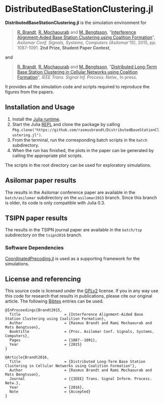 # DistributedBaseStationClustering.jl

**DistributedBaseStationClustering.jl** is the simulation environment for
> [R. Brandt][rabr5411], [R. Mochaourab][ramimo] and [M. Bengtsson][matben], "[Interference Alignment-Aided Base Station Clustering using Coalition Formation](http://kth.diva-portal.org/smash/get/diva2:869104/FULLTEXT01.pdf)", _Asilomar Conf. Signals, Systems, Computers (Asilomar'15)_, 2015, pp. 1087-1091. **2nd Prize, Student Paper Contest**,

and

> [R. Brandt][rabr5411], [R. Mochaourab][ramimo] and [M. Bengtsson][matben], "[Distributed Long-Term Base Station Clustering in Cellular Networks using Coalition Formation](http://arxiv.org/pdf/1602.07859)", _IEEE Trans. Signal Inf. Process. Netw._, In press.

It provides all the simulation code and scripts required to reproduce the figures from the papers.

## Installation and Usage

1. Install the [Julia runtime](http://julialang.org/downloads/).
2. Start the Julia [REPL](https://en.wikipedia.org/wiki/Read%E2%80%93eval%E2%80%93print_loop) and clone the package by calling `Pkg.clone("https://github.com/rasmusbrandt/DistributedBaseStationClustering.jl")`.
3. From the terminal, run the corresponding batch scripts in the `batch` subdirectory.
4. When the run has finished, the plots in the paper can be generated by calling the appropriate plot scripts.

The scripts in the root directory can be used for exploratory simulations.

## Asilomar paper results
The results in the Asilomar conference paper are available in the `batch/asilomar` subdirectory on the `asilomar2015` branch. Since this branch is older, its code is only compatible with Julia 0.3.

## TSIPN paper results
The results in the TSIPN journal paper are available in the `batch/tsp` subdirectory on the `tsipn2016` branch.

### Software Dependencies
[CoordinatedPrecoding.jl][CoordinatedPrecodingJL] is used as a supporting framework for the simulations.

## License and referencing
This source code is licensed under the [GPLv2][gplv2] license. If you in any way
use this code for research that results in publications, please cite our
original article. The following [Bibtex][bibtex] entries can be used.
```
@InProceedings{Brandt2015,
  Title                    = {Interference Alignment-Aided Base Station Clustering using Coalition Formation},
  Author                   = {Rasmus Brandt and Rami Mochaourab and Mats Bengtsson},
  Booktitle                = {Proc. Asilomar Conf. Signals, Systems, Computers},
  Pages                    = {1087--1091},
  Year                     = {2015}
}

@Article{Brandt2016,
  Title                    = {Distributed Long-Term Base Station Clustering in Cellular Networks using Coalition Formation"},
  Author                   = {Rasmus Brandt and Rami Mochaourab and Mats Bengtsson},
  Journal                  = {{IEEE} Trans. Signal Inform. Process. Netw.},
  Year                     = {2016},
  Note                     = {Accepted}
}
```

[rabr5411]: http://www.kth.se/profile/rabr5411
[ramimo]: http://people.kth.se/~ramimo/
[matben]: http://www.kth.se/profile/matben
[CoordinatedPrecodingJL]: https://github.com/rasmusbrandt/CoordinatedPrecoding.jl
[ConvexJL]: https://github.com/JuliaOpt/Convex.jl
[MosekJL]: https://github.com/JuliaOpt/Mosek.jl
[gplv2]: http://choosealicense.com/licenses/gpl-v2
[bibtex]: http://www.bibtex.org/
